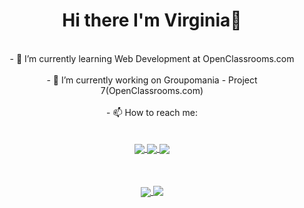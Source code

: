 <div align="center">
 <h1>Hi there I'm Virginia👋</h1>
<br>
- 🌱 I’m currently learning Web Development at OpenClassrooms.com <br><br>
- 🔭 I’m currently working on Groupomania - Project 7(OpenClassrooms.com) <br><br>
- 📫 How to reach me: <br>
  <br><br>
  <a href="www.linkedin.com/in/virginiaplovi">
  <img align="center" src="https://img.shields.io/badge/LinkedIn-0077B5?style=for-the-badge&logo=linkedin&logoColor=white" />
</a><a href="https://stackoverflow.com/users/16192648/virginiaplovi?tab=profile">
  <img align="center" src="https://img.shields.io/badge/Stack_Overflow-FE7A16?style=for-the-badge&logo=stack-overflow&logoColor=white" />
</a><a href="mailto:virginiaplovi@gmail.com">
  <img align="center" src="https://img.shields.io/badge/Gmail-D14836?style=for-the-badge&logo=gmail&logoColor=white" />
</a>
<br><br><br><br>
<a href="https://github.com/anuraghazra/github-readme-stats">
  <img align="center" src="https://github-readme-stats.vercel.app/api?username=virginiaplovi&show_icons=true&theme=flag-india&include_all_commits=true" />
</a>
<a href="https://github.com/anuraghazra/github-readme-stats">
  <img align="top" src="https://github-readme-stats.vercel.app/api/top-langs/?username=virginiaplovi&layout=compact" />
</a>
</div>

<!--
**virginiaplovi/virginiaplovi** is a ✨ _special_ ✨ repository because its `README.md` (this file) appears on your GitHub profile.

Here are some ideas to get you started:

- 🔭 I’m currently working on ...
- 🌱 I’m currently learning ...
- 👯 I’m looking to collaborate on ...
- 🤔 I’m looking for help with ...
- 💬 Ask me about ...
- 📫 How to reach me: ...
- 😄 Pronouns: ...
- ⚡ Fun fact: ...
-->

